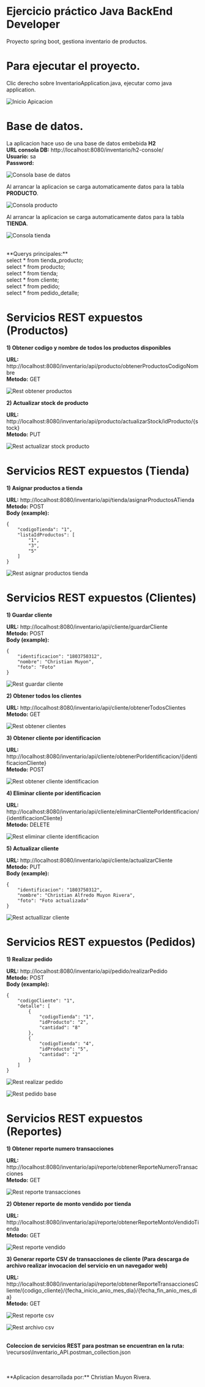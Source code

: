 Ejercicio práctico Java BackEnd Developer
================================

Proyecto spring boot, gestiona inventario de productos. 

Para ejecutar el proyecto.
==========================

Clic derecho sobre InventarioApplication.java, ejecutar como java application.

![Inicio Apicacion](/capturas/aplicacion.png)

Base de datos.
==========================

La aplicacion hace uso de una base de datos embebida **H2**
<br />
**URL consola DB:** http://localhost:8080/inventario/h2-console/
<br />
**Usuario:** sa
<br />
**Password:** 

![Consola base de datos](/capturas/consolaDB.png)

Al arrancar la aplicacion se carga automaticamente datos para la tabla **PRODUCTO**.

![Consola producto](/capturas/productoDB.png)

Al arrancar la aplicacion se carga automaticamente datos para la tabla **TIENDA**.

![Consola tienda](/capturas/tiendaDB.png)

<br />
**Querys principales:** 
<br />
select * from tienda_producto;<br />
select * from producto;<br />
select * from tienda;<br />
select * from cliente;<br />
select * from pedido;<br />
select * from pedido_detalle;

Servicios REST expuestos (Productos)
==========================

**1) Obtener codigo y nombre de todos los productos disponibles**

**URL:** http://localhost:8080/inventario/api/producto/obtenerProductosCodigoNombre
<br />**Metodo:** GET

![Rest obtener productos](/capturas/obtenerProductos.png)

**2) Actualizar stock de producto**

**URL:** http://localhost:8080/inventario/api/producto/actualizarStock/idProducto/{stock}
<br />**Metodo:** PUT

![Rest actualizar stock producto](/capturas/actualizarStock.png)

Servicios REST expuestos (Tienda)
==========================

**1) Asignar productos a tienda**

**URL:** http://localhost:8080/inventario/api/tienda/asignarProductosATienda
<br />**Metodo:** POST
<br />**Body (example):**
<br />
```
{
    "codigoTienda": "1",
    "listaIdProductos": [
        "1",
        "3",
        "5"
    ]
}
````

![Rest asignar productos tienda](/capturas/asignarProductosTienda.png)

Servicios REST expuestos (Clientes)
==========================

**1) Guardar cliente**

**URL:** http://localhost:8080/inventario/api/cliente/guardarCliente
<br />**Metodo:** POST
<br />**Body (example):**
<br />
```
{
    "identificacion": "1803750312",
    "nombre": "Christian Muyon",
    "foto": "Foto"
}
````

![Rest guardar cliente](/capturas/guardarCliente.png)

**2) Obtener todos los clientes**

**URL:** http://localhost:8080/inventario/api/cliente/obtenerTodosClientes
<br />**Metodo:** GET

![Rest obtener clientes](/capturas/obtenerTodosClientes.png)


**3) Obtener cliente por identificacion**

**URL:** http://localhost:8080/inventario/api/cliente/obtenerPorIdentificacion/{identificacionCliente}
<br />**Metodo:** POST

![Rest obtener cliente identificacion](/capturas/obtenerClienteIdentificacion.png)

**4) Eliminar cliente por identificacion**

**URL:** http://localhost:8080/inventario/api/cliente/eliminarClientePorIdentificacion/{identificacionCliente}
<br />**Metodo:** DELETE

![Rest eliminar cliente identificacion](/capturas/eliminarCliente.png)

**5) Actualizar cliente**

**URL:** http://localhost:8080/inventario/api/cliente/actualizarCliente
<br />**Metodo:** PUT
<br />**Body (example):**
<br />
```
{
    "identificacion": "1803750312",
    "nombre": "Christian Alfredo Muyon Rivera",
    "foto": "Foto actualizada"
}
````

![Rest actuallizar cliente](/capturas/actualizarCliente.png)

Servicios REST expuestos (Pedidos)
==========================

**1) Realizar pedido**

**URL:** http://localhost:8080/inventario/api/pedido/realizarPedido
<br />**Metodo:** POST
<br />**Body (example):**
<br />
```
{
    "codigoCliente": "1",
    "detalle": [
        {
            "codigoTienda": "1",
            "idProducto": "2",
            "cantidad": "8"
        },
        {
            "codigoTienda": "4",
            "idProducto": "5",
            "cantidad": "2"
        }
    ]
}
````

![Rest realizar pedido](/capturas/realizarPedido.png)

![Rest pedido base](/capturas/pedidoBase.png)

Servicios REST expuestos (Reportes)
==========================

**1) Obtener reporte numero transacciones**

**URL:** http://localhost:8080/inventario/api/reporte/obtenerReporteNumeroTransacciones
<br />**Metodo:** GET

![Rest reporte transacciones](/capturas/reporteTransacciones.png)

**2) Obtener reporte de monto vendido por tienda**

**URL:** http://localhost:8080/inventario/api/reporte/obtenerReporteMontoVendidoTienda
<br />**Metodo:** GET

![Rest reporte vendido](/capturas/reporteVendido.png)

**3) Generar reporte CSV de transacciones de cliente (Para descarga de archivo realizar invocacion del servicio en un navegador web)**

**URL:** http://localhost:8080/inventario/api/reporte/obtenerReporteTransaccionesCliente/{codigo_cliente}/{fecha_inicio_anio_mes_dia}/{fecha_fin_anio_mes_dia}
<br />**Metodo:** GET

![Rest reporte csv](/capturas/descargaArchivo.png)

![Rest archivo csv](/capturas/csv.png)

<br />**Coleccion de servicios REST para postman se encuentran en la ruta:** \recursos\Inventario_API.postman_collection.json

<br />
<br />**Aplicacion desarrollada por:** Christian Muyon Rivera. 